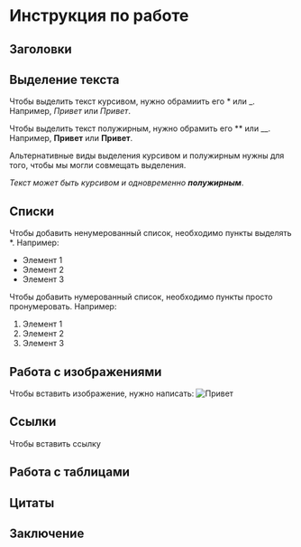 # Инструкция по работе
## Заголовки
## Выделение текста
Чтобы выделить текст курсивом, нужно обрамиить его * или _. Например, *Привет* или _Привет_.

Чтобы выделить текст полужирным, нужно обрамить его ** или __. Например, **Привет** или __Привет__.

Альтернативные виды выделения курсивом и полужирным нужны для того, чтобы мы могли совмещать выделения.

_Текст может быть курсивом и одновременно **полужирным**_.

## Списки
Чтобы добавить ненумерованный список, необходимо пункты выделять *. Например:

* Элемент 1
* Элемент 2
* Элемент 3

Чтобы добавить нумерованный список, необходимо пункты просто пронумеровать. Например:

1. Элемент 1
2. Элемент 2
3. Элемент 3

## Работа с изображениями
Чтобы вставить изображение, нужно написать:
![Привет](git.png)
## Ссылки
Чтобы вставить ссылку
## Работа с таблицами
## Цитаты
## Заключение
